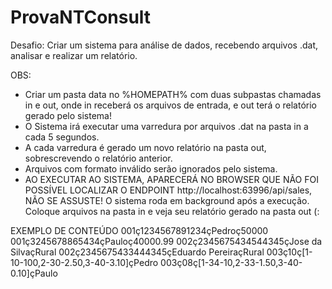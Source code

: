 # ProvaNTConsult

Desafio: Criar um sistema para análise de dados, recebendo arquivos .dat, analisar e realizar um relatório.

OBS: 
  * Criar um pasta data no %HOMEPATH% com duas subpastas chamadas in e out, onde in receberá os arquivos de entrada, e out terá o relatório gerado pelo sistema!
  * O Sistema irá executar uma varredura por arquivos .dat na pasta in a cada 5 segundos.
  * A cada varredura é gerado um novo relatório na pasta out, sobrescrevendo o relatório anterior.
  * Arquivos com formato inválido serão ignorados pelo sistema.
  * AO EXECUTAR AO SISTEMA, APARECERÁ NO BROWSER QUE NÃO FOI POSSÍVEL LOCALIZAR O ENDPOINT http://localhost:63996/api/sales, NÃO SE ASSUSTE! O sistema roda em background após a execução. Coloque arquivos na pasta in e veja seu relatório gerado na pasta out (:
  
EXEMPLO DE CONTEÚDO
001ç1234567891234çPedroç50000 
001ç3245678865434çPauloç40000.99 
002ç2345675434544345çJose da SilvaçRural 
002ç2345675433444345çEduardo PereiraçRural 
003ç10ç[1-10-100,2-30-2.50,3-40-3.10]çPedro 
003ç08ç[1-34-10,2-33-1.50,3-40-0.10]çPaulo
 

